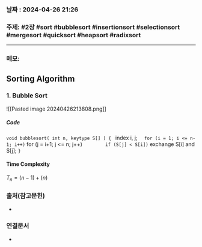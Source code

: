 
### 날짜 : 2024-04-26 21:26

### 주제: #2장 #sort #bubblesort #insertionsort #selectionsort #mergesort #quicksort #heapsort #radixsort 

---
### 메모: 
## Sorting Algorithm
### 1. Bubble Sort
![[Pasted image 20240426213808.png]]
##### Code
`void bubblesort( int n, keytype S[] ) {
`   index i, j;
`   for (i = 1; i <= n-1; i++)
`      for (j = i+1; j <= n; j++)
`         if (S[j] < S[i])
`            exchange S[i] and S[j];
`}`

#### Time Complexity
$T_{n} = (n-1) + (n)$
### 출처(참고문헌)
-

### 연결문서
-